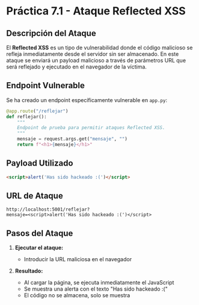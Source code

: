 # Práctica 7.1 - Ataque Reflected XSS

## Descripción del Ataque

El **Reflected XSS** es un tipo de vulnerabilidad donde el código malicioso se refleja inmediatamente desde el servidor sin ser almacenado. En este ataque se enviará un payload malicioso a través de parámetros URL que será reflejado y ejecutado en el navegador de la víctima.

## Endpoint Vulnerable

Se ha creado un endpoint específicamente vulnerable en `app.py`:

```python
@app.route("/reflejar")
def reflejar():
    """
    Endpoint de prueba para permitir ataques Reflected XSS.
    """
    mensaje = request.args.get("mensaje", "")
    return f"<h1>{mensaje}</h1>"
```

## Payload Utilizado

```html
<script>alert('Has sido hackeado :(')</script>
```

## URL de Ataque

```
http://localhost:5001/reflejar?
mensaje=<script>alert('Has sido hackeado :(')</script>
```

## Pasos del Ataque

1. **Ejecutar el ataque:**
   - Introducir la URL maliciosa en el navegador

2. **Resultado:**
   - Al cargar la página, se ejecuta inmediatamente el JavaScript
   - Se muestra una alerta con el texto "Has sido hackeado :("
   - El código no se almacena, solo se muestra